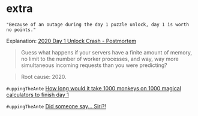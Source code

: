 # extra

```
"Because of an outage during the day 1 puzzle unlock, day 1 is worth no points."
```
Explanation: [2020 Day 1 Unlock Crash - Postmortem](https://www.reddit.com/r/adventofcode/comments/k4ejjz/2020_day_1_unlock_crash_postmortem/)

> Guess what happens if your servers have a finite amount of memory, no limit to the number of worker processes, and way, way more simultaneous incoming requests than you were predicting?

> Root cause: 2020.

`#uppingTheAnte` [How long would it take 1000 monkeys on 1000 magical calculators to finish day 1](https://www.reddit.com/r/adventofcode/comments/k5wb4n/how_long_would_it_take_a_1000_monkeys_on_a_1000/)

`#uppingTheAnte` [Did someone say... Siri?!](https://www.reddit.com/r/adventofcode/comments/k4vtj6/2020_day_1_did_someone_say_siri/)
